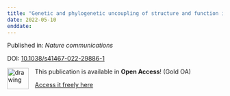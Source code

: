 ```yaml
---
title: "Genetic and phylogenetic uncoupling of structure and function in human transmodal cortex."
date: 2022-05-10
enddate:
---
```


Published in: *Nature communications*

DOI: [10.1038/s41467-022-29886-1](https://doi.org/10.1038/s41467-022-29886-1)

<img src="https://upload.wikimedia.org/wikipedia/commons/thumb/7/77/Open_Access_logo_PLoS_transparent.svg/800px-Open_Access_logo_PLoS_transparent.svg.png" alt="drawing" width="50" align="left"/> &nbsp;&nbsp;&nbsp;This publication is available in **Open Access**! (Gold OA)

&nbsp;&nbsp;&nbsp;<a href="https://www.nature.com/articles/s41467-022-29886-1.pdf">Access it freely here</a>

